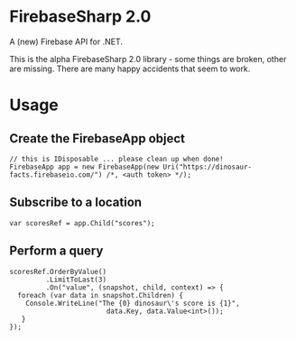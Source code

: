 FirebaseSharp 2.0
==============

A (new) Firebase API for .NET.

This is the alpha FirebaseSharp 2.0 library - some things are broken, other are missing.  There are many happy accidents that seem to work.

# Usage

## Create the FirebaseApp object

```CSharp
// this is IDisposable ... please clean up when done!
FirebaseApp app = new FirebaseApp(new Uri("https://dinosaur-facts.firebaseio.com/") /*, <auth token> */);
```

## Subscribe to a location

```CSharp
var scoresRef = app.Child("scores");
```

## Perform a query

```CSharp
scoresRef.OrderByValue()
         .LimitToLast(3)
         .On("value", (snapshot, child, context) => {
  foreach (var data in snapshot.Children) {
    Console.WriteLine("The {0} dinosaur\'s score is {1}",
                        data.Key, data.Value<int>());
   }
});
```
    
